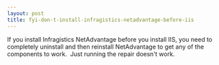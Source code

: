 ```yaml
---
layout: post
title: fyi-don-t-install-infragistics-netadvantage-before-iis
---
```

If you install Infragistics NetAdvantage before you install IIS, you
need to completely uninstall and then reinstall NetAdvantage to get any
of the components to work.  Just running the repair doesn't work.
